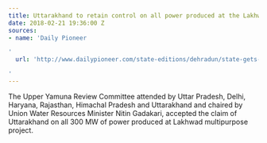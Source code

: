 ```yaml
---
title: Uttarakhand to retain control on all power produced at the Lakhwad project
date: 2018-02-21 19:36:00 Z
sources:
- name: 'Daily Pioneer

'
  url: 'http://www.dailypioneer.com/state-editions/dehradun/state-gets-natural-claim-on-300-mw-power.html

'
---
```


The Upper Yamuna Review Committee attended by Uttar Pradesh, Delhi, Haryana, Rajasthan, Himachal Pradesh and Uttarakhand and chaired by Union Water Resources Minister Nitin Gadakari, accepted the claim of Uttarakhand on all 300 MW of power produced at Lakhwad multipurpose project. 
